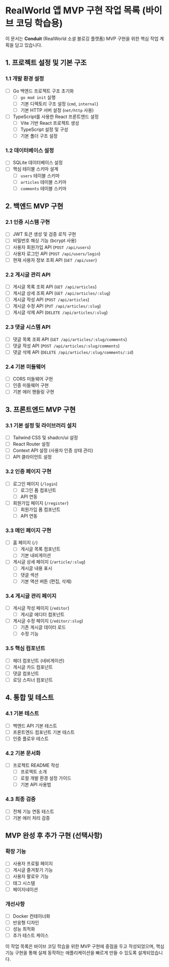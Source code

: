# RealWorld 앱 MVP 구현 작업 목록 (바이브 코딩 학습용)

이 문서는 **Conduit** (RealWorld 소셜 블로깅 플랫폼) MVP 구현을 위한 핵심 작업 계획을 담고 있습니다.

## 1. 프로젝트 설정 및 기본 구조

### 1.1 개발 환경 설정
- [ ] Go 백엔드 프로젝트 구조 초기화
  - [ ] `go mod init` 실행
  - [ ] 기본 디렉토리 구조 설정 (`cmd`, `internal`)
  - [ ] 기본 HTTP 서버 설정 (`net/http` 사용)
- [ ] TypeScript를 사용한 React 프론트엔드 설정
  - [ ] Vite 기반 React 프로젝트 생성
  - [ ] TypeScript 설정 및 구성
  - [ ] 기본 폴더 구조 설정

### 1.2 데이터베이스 설정
- [ ] SQLite 데이터베이스 설정
- [ ] 핵심 테이블 스키마 설계
  - [ ] `users` 테이블 스키마
  - [ ] `articles` 테이블 스키마
  - [ ] `comments` 테이블 스키마

## 2. 백엔드 MVP 구현

### 2.1 인증 시스템 구현
- [ ] JWT 토큰 생성 및 검증 로직 구현
- [ ] 비밀번호 해싱 기능 (bcrypt 사용)
- [ ] 사용자 회원가입 API (`POST /api/users`)
- [ ] 사용자 로그인 API (`POST /api/users/login`)
- [ ] 현재 사용자 정보 조회 API (`GET /api/user`)

### 2.2 게시글 관리 API
- [ ] 게시글 목록 조회 API (`GET /api/articles`)
- [ ] 게시글 상세 조회 API (`GET /api/articles/:slug`)
- [ ] 게시글 작성 API (`POST /api/articles`)
- [ ] 게시글 수정 API (`PUT /api/articles/:slug`)
- [ ] 게시글 삭제 API (`DELETE /api/articles/:slug`)

### 2.3 댓글 시스템 API
- [ ] 댓글 목록 조회 API (`GET /api/articles/:slug/comments`)
- [ ] 댓글 작성 API (`POST /api/articles/:slug/comments`)
- [ ] 댓글 삭제 API (`DELETE /api/articles/:slug/comments/:id`)

### 2.4 기본 미들웨어
- [ ] CORS 미들웨어 구현
- [ ] 인증 미들웨어 구현
- [ ] 기본 에러 핸들링 구현

## 3. 프론트엔드 MVP 구현

### 3.1 기본 설정 및 라이브러리 설치
- [ ] Tailwind CSS 및 shadcn/ui 설정
- [ ] React Router 설정
- [ ] Context API 설정 (사용자 인증 상태 관리)
- [ ] API 클라이언트 설정

### 3.2 인증 페이지 구현
- [ ] 로그인 페이지 (`/login`)
  - [ ] 로그인 폼 컴포넌트
  - [ ] API 연동
- [ ] 회원가입 페이지 (`/register`)
  - [ ] 회원가입 폼 컴포넌트
  - [ ] API 연동

### 3.3 메인 페이지 구현
- [ ] 홈 페이지 (`/`)
  - [ ] 게시글 목록 컴포넌트
  - [ ] 기본 내비게이션
- [ ] 게시글 상세 페이지 (`/article/:slug`)
  - [ ] 게시글 내용 표시
  - [ ] 댓글 섹션
  - [ ] 기본 액션 버튼 (편집, 삭제)

### 3.4 게시글 관리 페이지
- [ ] 게시글 작성 페이지 (`/editor`)
  - [ ] 게시글 에디터 컴포넌트
- [ ] 게시글 수정 페이지 (`/editor/:slug`)
  - [ ] 기존 게시글 데이터 로드
  - [ ] 수정 기능

### 3.5 핵심 컴포넌트
- [ ] 헤더 컴포넌트 (네비게이션)
- [ ] 게시글 카드 컴포넌트
- [ ] 댓글 컴포넌트
- [ ] 로딩 스피너 컴포넌트

## 4. 통합 및 테스트

### 4.1 기본 테스트
- [ ] 백엔드 API 기본 테스트
- [ ] 프론트엔드 컴포넌트 기본 테스트
- [ ] 인증 플로우 테스트

### 4.2 기본 문서화
- [ ] 프로젝트 README 작성
  - [ ] 프로젝트 소개
  - [ ] 로컬 개발 환경 설정 가이드
  - [ ] 기본 API 사용법

### 4.3 최종 검증
- [ ] 전체 기능 연동 테스트
- [ ] 기본 에러 처리 검증

## MVP 완성 후 추가 구현 (선택사항)

### 확장 기능
- [ ] 사용자 프로필 페이지
- [ ] 게시글 즐겨찾기 기능
- [ ] 사용자 팔로우 기능
- [ ] 태그 시스템
- [ ] 페이지네이션

### 개선사항
- [ ] Docker 컨테이너화
- [ ] 반응형 디자인
- [ ] 성능 최적화
- [ ] 추가 테스트 케이스

이 작업 목록은 바이브 코딩 학습을 위한 MVP 구현에 중점을 두고 작성되었으며, 핵심 기능 구현을 통해 실제 동작하는 애플리케이션을 빠르게 만들 수 있도록 설계되었습니다.